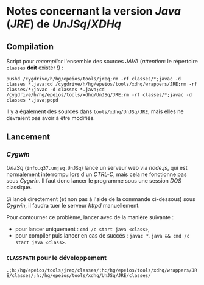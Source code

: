  # Notes concernant la version *Java* (*JRE*) de *UnJSq*/*XDHq*

 ## Compilation

 Script pour *recompiler* l'ensemble des sources *JAVA* (*attention*: le répertoire `classes` **doit** exister !) :

 `pushd /cygdrive/h/hg/epeios/tools/jreq;rm -rf classes/*;javac -d classes *.java;cd /cygdrive/h/hg/epeios/tools/xdhq/wrappers/JRE;rm -rf classes/*;javac -d classes *.java;cd /cygdrive/h/hg/epeios/tools/xdhq/UnJSq/JRE;rm -rf classes/*;javac -d classes *.java;popd`

 Il y a également des sources dans `tools/xdhq/UnJSq/JRE`, mais elles ne devraient pas avoir à être modifiés.
 
 ## Lancement

 ### *Cygwin*

 *UnJSq* (`info.q37.unjsq.UnJSq`) lance un serveur web via *node.js*, qui est normalement interrompu lors d'un *CTRL-C*, mais cela ne fonctionne pas sous *Cygwin*. Il faut donc lancer le programme sous une session *DOS* classique.

 Si lancé directement (et non pas à l'aide de la commande ci-dessous) sous *Cygwin*, il faudra tuer le serveur *httpd* manuellement.

 Pour contourner ce problème, lancer avec de la manière suivante :
  * pour lancer uniquement : `cmd /c start java <class>`,
  * pour compiler puis lancer en cas de succés : `javac *.java && cmd /c start java <class>`.

 ### `CLASSPATH` pour le développement

 `.;h:/hg/epeios/tools/jreq/classes/;h:/hg/epeios/tools/xdhq/wrappers/JRE/classes/;h:/hg/epeios/tools/xdhq/UnJSq/JRE/classes/`